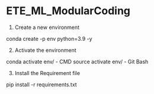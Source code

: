 # ETE_ML_ModularCoding

1. Create a new environment

conda create -p env python=3.9 -y

2. Activate the environment

conda activate env/ - CMD
source activate env/ - Git Bash

3. Install the Requirement file

pip install -r requirements.txt